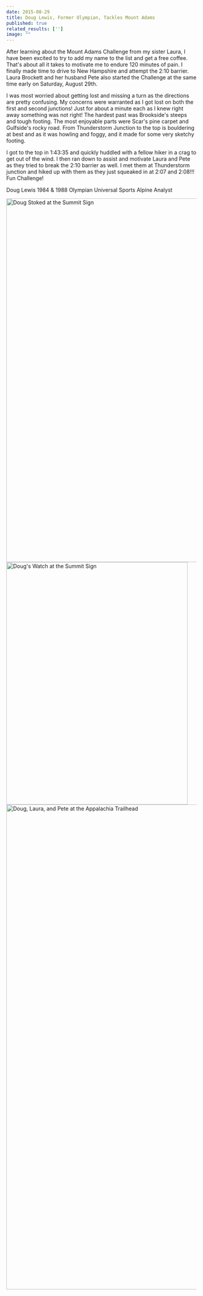 ```yaml
---
date: 2015-08-29
title: Doug Lewis, Former Olympian, Tackles Mount Adams
published: true
related_results: ['']
image: ""
---
```


<p>After learning about the Mount Adams Challenge from my sister Laura, I have been excited to try to add my name to the list and get a free coffee. That's about all it takes to motivate me to endure 120 minutes of pain. I finally made time to drive to New Hampshire and attempt the 2:10 barrier. Laura Brockett and her husband Pete also started the Challenge at the same time early on Saturday, August 29th.</p>
<p>I was most worried about getting lost and missing a turn as the directions are pretty confusing. My concerns were warranted as I got lost on both the first and second junctions! Just for about a minute each as I knew right away something was not right! The hardest past was Brookside's steeps and tough footing. The most enjoyable parts were Scar's pine carpet and Gulfside's rocky road. From Thunderstorm Junction to the top is bouldering at best and as it was howling and foggy, and it made for some very sketchy footing.</p>
<p>I got to the top in 1:43:35 and quickly huddled with a fellow hiker in a crag to get out of the wind. I then ran down to assist and motivate Laura and Pete as they tried to break the 2:10 barrier as well. I met them at Thunderstorm junction and hiked up with them as they just squeaked in at 2:07 and 2:08!!! Fun Challenge!</p>
<p>Doug Lewis
1984 &amp; 1988 Olympian
Universal Sports Alpine Analyst</p>
<img src="/images/uploads/lewis-summit.jpg" alt="Doug Stoked at the Summit Sign" width="1280" height="960" class="img-fluid">
<img src="/images/uploads/lewis-watch.jpg" alt="Doug's Watch at the Summit Sign" width="480" height="640" class="img-fluid">
<img src="/images/uploads/lewis.jpg" alt="Doug, Laura, and Pete at the Appalachia Trailhead" width="960" height="1280" class="img-fluid">

